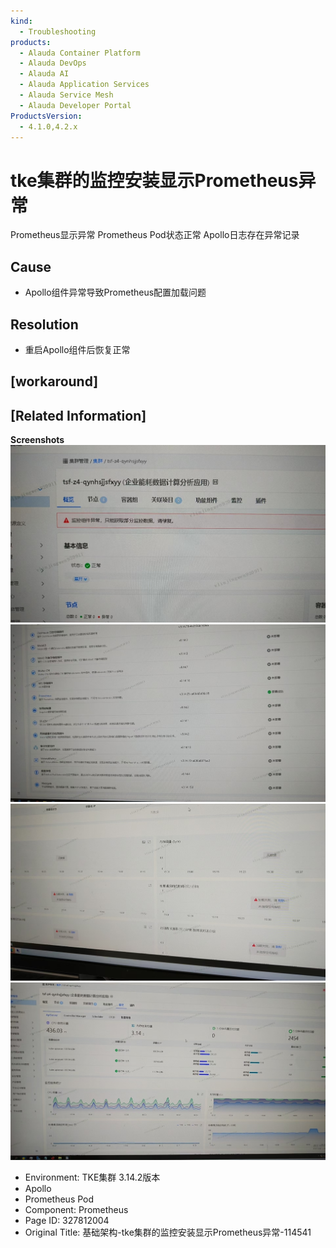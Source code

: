 ```yaml
---
kind:
  - Troubleshooting
products:
  - Alauda Container Platform
  - Alauda DevOps
  - Alauda AI
  - Alauda Application Services
  - Alauda Service Mesh
  - Alauda Developer Portal
ProductsVersion:
  - 4.1.0,4.2.x
---
```

<!-- A type of document that involves encountering a fault, diagnosing it, performing root cause analysis, and providing solutions. -->

# tke集群的监控安装显示Prometheus异常

Prometheus显示异常 Prometheus Pod状态正常 Apollo日志存在异常记录

## Cause
- Apollo组件异常导致Prometheus配置加载问题

## Resolution
- 重启Apollo组件后恢复正常

## [workaround]

## [Related Information]
**Screenshots**
![](assets/ji-chu-jia-gou-tkeji-qun-de-jian-kong-an-zhuang-xian-shi-prometheusyi-chang-1145/mceclip1_1754470532696_r9kos.png)
![](assets/ji-chu-jia-gou-tkeji-qun-de-jian-kong-an-zhuang-xian-shi-prometheusyi-chang-1145/mceclip2_1754470549095_37mbs.png)
![](assets/ji-chu-jia-gou-tkeji-qun-de-jian-kong-an-zhuang-xian-shi-prometheusyi-chang-1145/mceclip3_1754470566583_p3co8.png)
![](assets/ji-chu-jia-gou-tkeji-qun-de-jian-kong-an-zhuang-xian-shi-prometheusyi-chang-1145/mceclip4_1754470584059_0ri9c.png)
- Environment: TKE集群 3.14.2版本
- Apollo
- Prometheus Pod
- Component: Prometheus
- Page ID: 327812004
- Original Title: 基础架构-tke集群的监控安装显示Prometheus异常-114541
